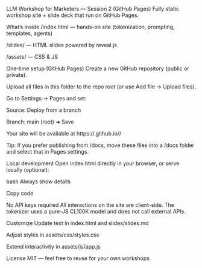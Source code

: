 
LLM Workshop for Marketers — Session 2 (GitHub Pages)
Fully static workshop site + slide deck that run on GitHub Pages.

What’s inside
/index.html — hands-on site (tokenization, prompting, templates, agents)

/slides/ — HTML slides powered by reveal.js

/assets/ — CSS & JS

One‑time setup (GitHub Pages)
Create a new GitHub repository (public or private).

Upload all files in this folder to the repo root (or use Add file → Upload files).

Go to Settings → Pages and set:

Source: Deploy from a branch

Branch: main (root) ➜ Save

Your site will be available at https://<your-username>.github.io/<repo-name>/

Tip: If you prefer publishing from /docs, move these files into a /docs folder and select that in Pages settings.

Local development
Open index.html directly in your browser, or serve locally (optional):

bash
Always show details

Copy code

No API keys required
All interactions on the site are client-side. The tokenizer uses a pure-JS CL100K model and does not call external APIs.

Customize
Update text in index.html and slides/slides.md

Adjust styles in assets/css/styles.css

Extend interactivity in assets/js/app.js

License
MIT — feel free to reuse for your own workshops.
